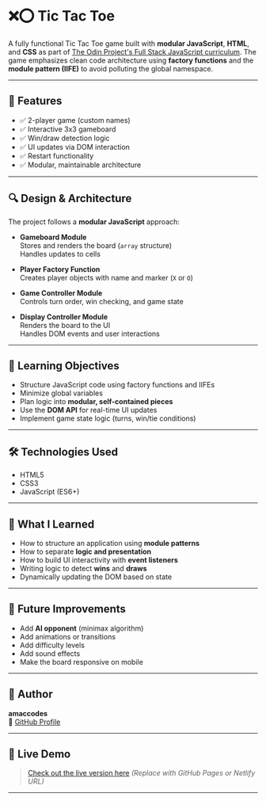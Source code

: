 # ❌⭕ Tic Tac Toe

A fully functional Tic Tac Toe game built with **modular JavaScript**, **HTML**, and **CSS** as part of [The Odin Project's Full Stack JavaScript curriculum](https://www.theodinproject.com/). The game emphasizes clean code architecture using **factory functions** and the **module pattern (IIFE)** to avoid polluting the global namespace.

---

## 🚀 Features

- ✅ 2-player game (custom names)
- ✅ Interactive 3x3 gameboard
- ✅ Win/draw detection logic
- ✅ UI updates via DOM interaction
- ✅ Restart functionality
- ✅ Modular, maintainable architecture

---

## 🔍 Design & Architecture

The project follows a **modular JavaScript** approach:

- **Gameboard Module**  
  Stores and renders the board (`array` structure)  
  Handles updates to cells

- **Player Factory Function**  
  Creates player objects with name and marker (`X` or `O`)

- **Game Controller Module**  
  Controls turn order, win checking, and game state

- **Display Controller Module**  
  Renders the board to the UI  
  Handles DOM events and user interactions

---

## 🎯 Learning Objectives

- Structure JavaScript code using factory functions and IIFEs
- Minimize global variables
- Plan logic into **modular, self-contained pieces**
- Use the **DOM API** for real-time UI updates
- Implement game state logic (turns, win/tie conditions)

---

## 🛠️ Technologies Used

- HTML5
- CSS3
- JavaScript (ES6+)

---

## 🧠 What I Learned

- How to structure an application using **module patterns**
- How to separate **logic and presentation**
- How to build UI interactivity with **event listeners**
- Writing logic to detect **wins** and **draws**
- Dynamically updating the DOM based on state

---

## 🚧 Future Improvements

- Add **AI opponent** (minimax algorithm)
- Add animations or transitions
- Add difficulty levels
- Add sound effects
- Make the board responsive on mobile

---

## 👤 Author

**amaccodes**  
🔗 [GitHub Profile]([https://github.com/amaccodes](https://amaccodes.github.io/tic-tac-toe/))

---

## 🔗 Live Demo

> [Check out the live version here]([https://github.com/amaccodes](https://amaccodes.github.io/tic-tac-toe/))  
> *(Replace with GitHub Pages or Netlify URL)*

---
